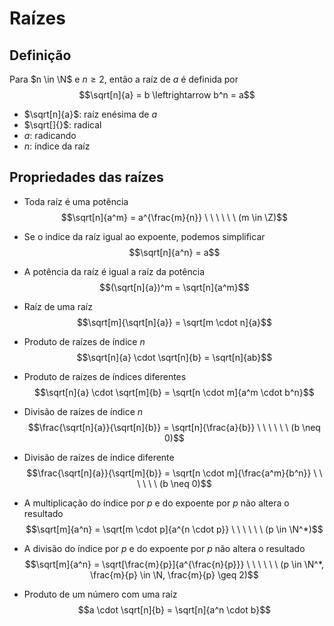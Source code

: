 # Raízes

## Definição
Para $n \in \N$ e $n \geq 2$, então a raíz de $a$ é definida por
$$\sqrt[n]{a} = b \leftrightarrow  b^n = a$$

- $\sqrt[n]{a}$: raíz enésima de $a$
- $\sqrt[]{}$: radical
- $a$: radicando
- $n$: índice da raíz

## Propriedades das raízes

- Toda raíz é uma potência
$$\sqrt[n]{a^m} = a^{\frac{m}{n}} \ \ \ \ \ \ (m \in \Z)$$

- Se o indice da raíz igual ao expoente, podemos simplificar
$$\sqrt[n]{a^n} = a$$

- A potência da raíz é igual a raíz da potência
$$(\sqrt[n]{a})^m = \sqrt[n]{a^m}$$

- Raíz de uma raíz
$$\sqrt[m]{\sqrt[n]{a}} = \sqrt[m \cdot n]{a}$$

- Produto de raízes de índice $n$
$$\sqrt[n]{a} \cdot \sqrt[n]{b} = \sqrt[n]{ab}$$

- Produto de raízes de índices diferentes
$$\sqrt[n]{a} \cdot \sqrt[m]{b} = \sqrt[n \cdot m]{a^m \cdot b^n}$$

- Divisão de raízes de índice $n$
$$\frac{\sqrt[n]{a}}{\sqrt[n]{b}} = \sqrt[n]{\frac{a}{b}} \ \ \ \ \ \ (b \neq 0)$$

- Divisão de raízes de índice diferente
$$\frac{\sqrt[n]{a}}{\sqrt[m]{b}} = \sqrt[n \cdot m]{\frac{a^m}{b^n}} \ \ \ \ \ \ (b \neq 0)$$

- A multiplicação do índice por $p$ e do expoente por $p$ não altera o resultado
$$\sqrt[m]{a^n} = \sqrt[m \cdot p]{a^{n \cdot p}} \ \ \ \ \ \ (p \in \N^*)$$

- A divisão do índice por $p$ e do expoente por $p$ não altera o resultado
$$\sqrt[m]{a^n} = \sqrt[\frac{m}{p}]{a^{\frac{n}{p}}} \ \ \ \ \ \ (p \in \N^*, \frac{m}{p} \in \N, \frac{m}{p} \geq 2)$$

- Produto de um número com uma raíz
$$a \cdot \sqrt[n]{b} = \sqrt[n]{a^n \cdot b}$$
